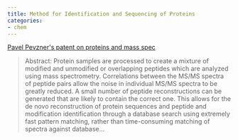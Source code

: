 ```yaml
---
title: Method for Identification and Sequencing of Proteins
categories:
- chem
---
```

[Pavel Pevzner's patent on proteins and mass
spec](http://www.freshpatents.com/-dt20110120ptan20110015863.php)
<!--more-->

> Abstract: Protein samples are processed to create a mixture of modified and
unmodified or overlapping peptides which are analyzed using mass spectrometry.
Correlations between the MS/MS spectra of peptide pairs allow the noise in
individual MS/MS spectra to be greatly reduced. A small number of peptide
reconstructions can be generated that are likely to contain the correct one.
This allows for the de novo reconstruction of protein sequences and peptide
and modification identification through a database search using extremely fast
pattern matching, rather than time-consuming matching of spectra against
database...

